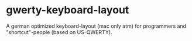 # gwerty-keyboard-layout
A german optimized keyboard-layout (mac only atm) for programmers and "shortcut"-people (based on US-QWERTY).
